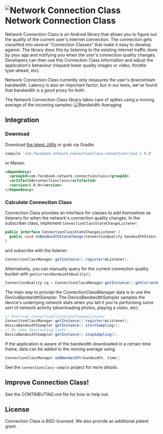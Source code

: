 # ![Network Connection Class](https://github.com/facebook/network-connection-class/raw/master/docs/images/logo_trans_square.png) Network Connection Class

Network Connection Class is an Android library that allows you to figure out
the quality of the current user's internet connection.  The connection gets
classified into several "Connection Classes" that make it easy to develop
against.  The library does this by listening to the existing internet traffic
done by your app and notifying you when the user's connection quality changes.
Developers can then use this Connection Class information and adjust the application's
behaviour (request lower quality images or video, throttle type-ahead, etc).

Network Connection Class currently only measures the user's downstream bandwidth.
Latency is also an important factor, but in our tests, we've found that bandwidth
is a good proxy for both.

The Network Connection Class library takes care of spikes using a moving average
of the incoming samples:
![Bandwidth Averaging](https://github.com/facebook/network-connection-class/raw/master/docs/images/bandwidth_averaging.png)

## Integration

### Download
Download [the latest JARs](https://github.com/facebook/network-connection-class/releases/latest) or grab via Gradle:
```groovy
compile 'com.facebook.network.connectionclass:connectionclass:1.0.0'
```
or Maven:
```xml
<dependency>
  <groupId>com.facebook.network.connectionclass</groupId>
  <artifactId>connectionclass</artifactId>
  <version>1.0.0</version>
</dependency>
```

### Calculate Connection Class
Connection Class provides an interface for classes to add themselves as
listeners for when the network's connection quality changes. In the subscriber
class, implement `ConnectionClassStateChangeListener`:

```java
public interface ConnectionClassStateChangeListener {
  public void onBandwidthStateChange(ConnectionQuality bandwidthState);
}
```

and subscribe with the listener:

```java
ConnectionClassManager.getInstance().register(mListener);
```

Alternatively, you can manually query for the current connection quality bucket with
`getCurrentBandwidthQuality()`.

```java
ConnectionQuality cq = ConnectionClassManager.getInstance().getCurrentBandwidthQuality();
```

The main way to provide the ConnectionClassManager data is to use the DeviceBandwidthSampler.
The DeviceBandwidthSampler samples the device's underlying network stats when you tell it
you're performing some sort of network activity (downloading photos, playing a video, etc).

```java
// Override ConnectionClassStateChangeListener
ConnectionClassManager.getInstance().register(mListener);
DeviceBandwidthSampler.getInstance().startSampling();
// Do some downloading tasks
DeviceBandwidthSampler.getInstance().stopSampling();
```

If the application is aware of the bandwidth downloaded in a certain time frame,
data can be added to the moving average using:

```java
ConnectionClassManager.addBandwidth(bandwidth, time);
```

See the `connectionclass-sample` project for more details.

## Improve Connection Class!
See the CONTRIBUTING.md file for how to help out.

## License
Connection Class is BSD-licensed. We also provide an additional patent grant.
